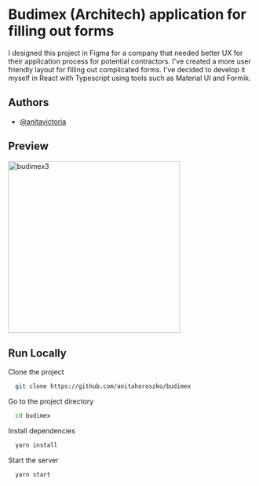 # Budimex (Architech) application for filling out forms

I designed this project in Figma for a company that needed better UX for their application process for potential contractors. I've created a more user friendly layout for filling out complicated forms. I've decided to develop it myself in React with Typescript using tools such as Material UI and Formik.

## Authors

- [@anitavictoria](https://github.com/anitavictoria)

## Preview

<img width="350" alt="budimex3" src="https://user-images.githubusercontent.com/95635795/182837585-c49e2e6a-697b-4993-be68-a24bf5ba216a.png">

## Run Locally

Clone the project

```bash
  git clone https://github.com/anitahoroszko/budimex
```

Go to the project directory

```bash
  cd budimex
```

Install dependencies

```bash
  yarn install
```

Start the server

```bash
  yarn start
```
